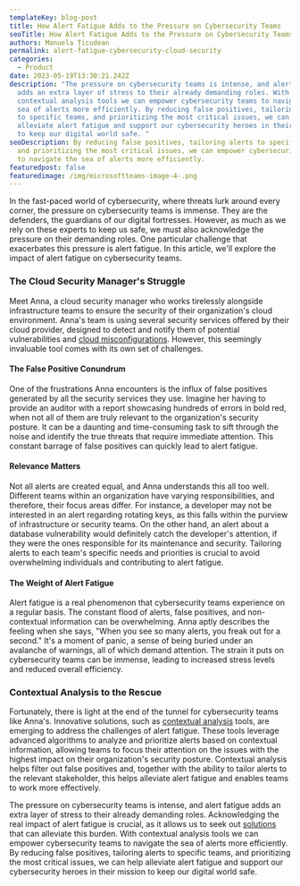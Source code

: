 ```yaml
---
templateKey: blog-post
title: How Alert Fatigue Adds to the Pressure on Cybersecurity Teams
seoTitle: How Alert Fatigue Adds to the Pressure on Cybersecurity Teams
authors: Manuela Țicudean
permalink: alert-fatigue-cybersecurity-cloud-security
categories:
  - Product
date: 2023-05-19T13:30:21.242Z
description: "The pressure on cybersecurity teams is intense, and alert fatigue
  adds an extra layer of stress to their already demanding roles. With
  contextual analysis tools we can empower cybersecurity teams to navigate the
  sea of alerts more efficiently. By reducing false positives, tailoring alerts
  to specific teams, and prioritizing the most critical issues, we can help
  alleviate alert fatigue and support our cybersecurity heroes in their mission
  to keep our digital world safe. "
seoDescription: By reducing false positives, tailoring alerts to specific teams,
  and prioritizing the most critical issues, we can empower cybersecurity teams
  to navigate the sea of alerts more efficiently.
featuredpost: false
featuredimage: /img/microsoftteams-image-4-.png
---
```

In the fast-paced world of cybersecurity, where threats lurk around every corner, the pressure on cybersecurity teams is immense. They are the defenders, the guardians of our digital fortresses. However, as much as we rely on these experts to keep us safe, we must also acknowledge the pressure on their demanding roles. One particular challenge that exacerbates this pressure is alert fatigue. In this article, we'll explore the impact of alert fatigue on cybersecurity teams. 

### The Cloud Security Manager's Struggle 

Meet Anna, a cloud security manager who works tirelessly alongside infrastructure teams to ensure the security of their organization's cloud environment. Anna's team is using several security services offered by their cloud provider, designed to detect and notify them of potential vulnerabilities and [cloud misconfigurations](https://cyscale.com/use-cases/cloud-misconfigurations/). However, this seemingly invaluable tool comes with its own set of challenges. 

#### The False Positive Conundrum  

One of the frustrations Anna encounters is the influx of false positives generated by all the security services they use. Imagine her having to provide an auditor with a report showcasing hundreds of errors in bold red, when not all of them are truly relevant to the organization's security posture. It can be a daunting and time-consuming task to sift through the noise and identify the true threats that require immediate attention. This constant barrage of false positives can quickly lead to alert fatigue. 

#### Relevance Matters 

Not all alerts are created equal, and Anna understands this all too well. Different teams within an organization have varying responsibilities, and therefore, their focus areas differ. For instance, a developer may not be interested in an alert regarding rotating keys, as this falls within the purview of infrastructure or security teams. On the other hand, an alert about a database vulnerability would definitely catch the developer's attention, if they were the ones responsible for its maintenance and security. Tailoring alerts to each team's specific needs and priorities is crucial to avoid overwhelming individuals and contributing to alert fatigue. 

#### The Weight of Alert Fatigue  

Alert fatigue is a real phenomenon that cybersecurity teams experience on a regular basis. The constant flood of alerts, false positives, and non-contextual information can be overwhelming. Anna aptly describes the feeling when she says, "When you see so many alerts, you freak out for a second." It's a moment of panic, a sense of being buried under an avalanche of warnings, all of which demand attention. The strain it puts on cybersecurity teams can be immense, leading to increased stress levels and reduced overall efficiency. 

### Contextual Analysis to the Rescue 

Fortunately, there is light at the end of the tunnel for cybersecurity teams like Anna's. Innovative solutions, such as [contextual analysis](https://cyscale.com/products/security-knowledge-graph/) tools, are emerging to address the challenges of alert fatigue. These tools leverage advanced algorithms to analyze and prioritize alerts based on contextual information, allowing teams to focus their attention on the issues with the highest impact on their organization's security posture. Contextual analysis helps filter out false positives and, together with the ability to tailor alerts to the relevant stakeholder, this helps alleviate alert fatigue and enables teams to work more effectively. 

The pressure on cybersecurity teams is intense, and alert fatigue adds an extra layer of stress to their already demanding roles. Acknowledging the real impact of alert fatigue is crucial, as it allows us to seek out [solutions](https://cyscale.com/) that can alleviate this burden. With contextual analysis tools we can empower cybersecurity teams to navigate the sea of alerts more efficiently. By reducing false positives, tailoring alerts to specific teams, and prioritizing the most critical issues, we can help alleviate alert fatigue and support our cybersecurity heroes in their mission to keep our digital world safe.